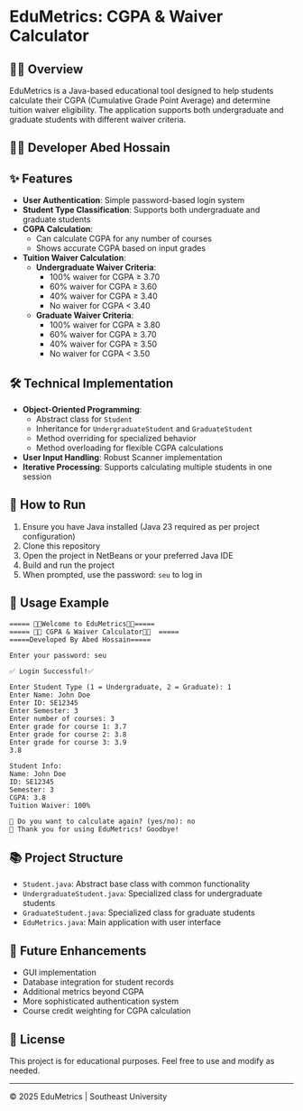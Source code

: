 # EduMetrics: CGPA & Waiver Calculator

## 📱🧠 Overview
EduMetrics is a Java-based educational tool designed to help students calculate their CGPA (Cumulative Grade Point Average) and determine tuition waiver eligibility. The application supports both undergraduate and graduate students with different waiver criteria.

## 👨‍💻 Developer Abed Hossain
  
## ✨ Features
- **User Authentication**: Simple password-based login system
- **Student Type Classification**: Supports both undergraduate and graduate students
- **CGPA Calculation**: 
  - Can calculate CGPA for any number of courses
  - Shows accurate CGPA based on input grades
- **Tuition Waiver Calculation**:
  - **Undergraduate Waiver Criteria**:
    - 100% waiver for CGPA ≥ 3.70
    - 60% waiver for CGPA ≥ 3.60
    - 40% waiver for CGPA ≥ 3.40
    - No waiver for CGPA < 3.40
  - **Graduate Waiver Criteria**:
    - 100% waiver for CGPA ≥ 3.80
    - 60% waiver for CGPA ≥ 3.70
    - 40% waiver for CGPA ≥ 3.50
    - No waiver for CGPA < 3.50

## 🛠️ Technical Implementation
- **Object-Oriented Programming**:
  - Abstract class for `Student`
  - Inheritance for `UndergraduateStudent` and `GraduateStudent`
  - Method overriding for specialized behavior
  - Method overloading for flexible CGPA calculations
- **User Input Handling**: Robust Scanner implementation
- **Iterative Processing**: Supports calculating multiple students in one session

## 🚀 How to Run
1. Ensure you have Java installed (Java 23 required as per project configuration)
2. Clone this repository
3. Open the project in NetBeans or your preferred Java IDE
4. Build and run the project
5. When prompted, use the password: `seu` to log in

## 📝 Usage Example
```
===== 👋😊Welcome to EduMetrics👋😊=====
===== 📱🧠 CGPA & Waiver Calculator📱🧠  =====
=====Developed By Abed Hossain=====

Enter your password: seu

✅ Login Successful!✅ 

Enter Student Type (1 = Undergraduate, 2 = Graduate): 1
Enter Name: John Doe
Enter ID: SE12345
Enter Semester: 3
Enter number of courses: 3
Enter grade for course 1: 3.7
Enter grade for course 2: 3.8
Enter grade for course 3: 3.9
3.8

Student Info:
Name: John Doe
ID: SE12345
Semester: 3
CGPA: 3.8
Tuition Waiver: 100% 

🔁 Do you want to calculate again? (yes/no): no
👋 Thank you for using EduMetrics! Goodbye!
```

## 📚 Project Structure
- `Student.java`: Abstract base class with common functionality
- `UndergraduateStudent.java`: Specialized class for undergraduate students
- `GraduateStudent.java`: Specialized class for graduate students
- `EduMetrics.java`: Main application with user interface

## 🔮 Future Enhancements
- GUI implementation
- Database integration for student records
- Additional metrics beyond CGPA
- More sophisticated authentication system
- Course credit weighting for CGPA calculation

## 📄 License
This project is for educational purposes. Feel free to use and modify as needed.

---

© 2025 EduMetrics | Southeast University
